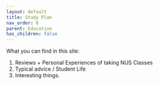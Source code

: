 ```yaml
---
layout: default
title: Study Plan
nav_order: 8
parent: Education
has_children: false
---
```


What you can find in this site:

1. Reviews + Personal Experiences of taking NUS Classes
2. Typical advice / Student Life
3. Interesting things.
